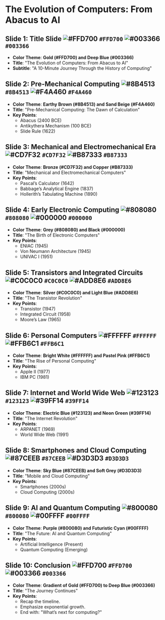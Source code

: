 # The Evolution of Computers: From Abacus to AI

## Slide 1: Title Slide ![#FFD700](https://placehold.co/15x15/FFD700/FFD700.png) `#FFD700` ![#003366](https://placehold.co/15x15/003366/003366.png) `#003366`
- **Color Theme**: **Gold (#FFD700) and Deep Blue (#003366)**
- **Title**: "The Evolution of Computers: From Abacus to AI"
- **Subtitle**: "A 10-Minute Journey Through the History of Computing"

## Slide 2: Pre-Mechanical Computing ![#8B4513](https://placehold.co/15x15/8B4513/8B4513.png) `#8B4513` ![#F4A460](https://placehold.co/15x15/F4A460/F4A460.png) `#F4A460`
- **Color Theme**: **Earthy Brown (#8B4513) and Sand Beige (#F4A460)**
- **Title**: "Pre-Mechanical Computing: The Dawn of Calculation"
- **Key Points**:
  - Abacus (2400 BCE)
  - Antikythera Mechanism (100 BCE)
  - Slide Rule (1622)

## Slide 3: Mechanical and Electromechanical Era ![#CD7F32](https://placehold.co/15x15/CD7F32/CD7F32.png) `#CD7F32` ![#B87333](https://placehold.co/15x15/B87333/B87333.png) `#B87333`
- **Color Theme**: **Bronze (#CD7F32) and Copper (#B87333)**
- **Title**: "Mechanical and Electromechanical Computers"
- **Key Points**:
  - Pascal’s Calculator (1642)
  - Babbage’s Analytical Engine (1837)
  - Hollerith’s Tabulating Machine (1890)

## Slide 4: Early Electronic Computing ![#808080](https://placehold.co/15x15/808080/808080.png) `#808080` ![#000000](https://placehold.co/15x15/000000/000000.png) `#000000`
- **Color Theme**: **Grey (#808080) and Black (#000000)**
- **Title**: "The Birth of Electronic Computers"
- **Key Points**:
  - ENIAC (1945)
  - Von Neumann Architecture (1945)
  - UNIVAC I (1951)

## Slide 5: Transistors and Integrated Circuits ![#C0C0C0](https://placehold.co/15x15/C0C0C0/C0C0C0.png) `#C0C0C0` ![#ADD8E6](https://placehold.co/15x15/ADD8E6/ADD8E6.png) `#ADD8E6`
- **Color Theme**: **Silver (#C0C0C0) and Light Blue (#ADD8E6)**
- **Title**: "The Transistor Revolution"
- **Key Points**:
  - Transistor (1947)
  - Integrated Circuit (1958)
  - Moore’s Law (1965)

## Slide 6: Personal Computers ![#FFFFFF](https://placehold.co/15x15/FFFFFF/FFFFFF.png) `#FFFFFF` ![#FFB6C1](https://placehold.co/15x15/FFB6C1/FFB6C1.png) `#FFB6C1`
- **Color Theme**: **Bright White (#FFFFFF) and Pastel Pink (#FFB6C1)**
- **Title**: "The Rise of Personal Computing"
- **Key Points**:
  - Apple II (1977)
  - IBM PC (1981)

## Slide 7: Internet and World Wide Web ![#123123](https://placehold.co/15x15/123123/123123.png) `#123123` ![#39FF14](https://placehold.co/15x15/39FF14/39FF14.png) `#39FF14`
- **Color Theme**: **Electric Blue (#123123) and Neon Green (#39FF14)**
- **Title**: "The Internet Revolution"
- **Key Points**:
  - ARPANET (1969)
  - World Wide Web (1991)

## Slide 8: Smartphones and Cloud Computing ![#87CEEB](https://placehold.co/15x15/87CEEB/87CEEB.png) `#87CEEB` ![#D3D3D3](https://placehold.co/15x15/D3D3D3/D3D3D3.png) `#D3D3D3`
- **Color Theme**: **Sky Blue (#87CEEB) and Soft Grey (#D3D3D3)**
- **Title**: "Mobile and Cloud Computing"
- **Key Points**:
  - Smartphones (2000s)
  - Cloud Computing (2000s)

## Slide 9: AI and Quantum Computing ![#800080](https://placehold.co/15x15/800080/800080.png) `#800080` ![#00FFFF](https://placehold.co/15x15/00FFFF/00FFFF.png) `#00FFFF`
- **Color Theme**: **Purple (#800080) and Futuristic Cyan (#00FFFF)**
- **Title**: "The Future: AI and Quantum Computing"
- **Key Points**:
  - Artificial Intelligence (Present)
  - Quantum Computing (Emerging)

## Slide 10: Conclusion ![#FFD700](https://placehold.co/15x15/FFD700/FFD700.png) `#FFD700` ![#003366](https://placehold.co/15x15/003366/003366.png) `#003366`
- **Color Theme**: **Gradient of Gold (#FFD700) to Deep Blue (#003366)**
- **Title**: "The Journey Continues"
- **Key Points**:
  - Recap the timeline.
  - Emphasize exponential growth.
  - End with: "What’s next for computing?"

